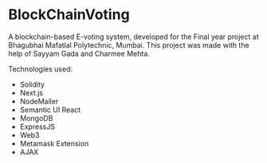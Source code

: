 # BlockChainVoting

A blockchain-based E-voting system, developed for the Final year project at Bhagubhai Mafatlal Polytechnic, Mumbai. This project was made with the help of Sayyam Gada and Charmee Mehta.

Technologies used:
- Solidity
- Next.js
- NodeMailer
- Semantic UI React
- MongoDB
- ExpressJS
- Web3
- Metamask Extension
- AJAX
